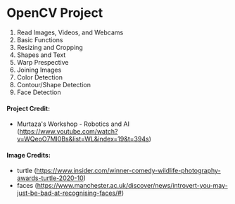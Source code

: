 # OpenCV Project
  1. Read Images, Videos, and Webcams
  2. Basic Functions 
  3. Resizing and Cropping
  4. Shapes and Text
  5. Warp Prespective
  6. Joining Images
  7. Color Detection
  8. Contour/Shape Detection
  9. Face Detection


#### Project Credit: 
  - Murtaza's Workshop - Robotics and AI 
  (https://www.youtube.com/watch?v=WQeoO7MI0Bs&list=WL&index=19&t=394s)


#### Image Credits: 
  - turtle (https://www.insider.com/winner-comedy-wildlife-photography-awards-turtle-2020-10)
  - faces (https://www.manchester.ac.uk/discover/news/introvert-you-may-just-be-bad-at-recognising-faces/#)
